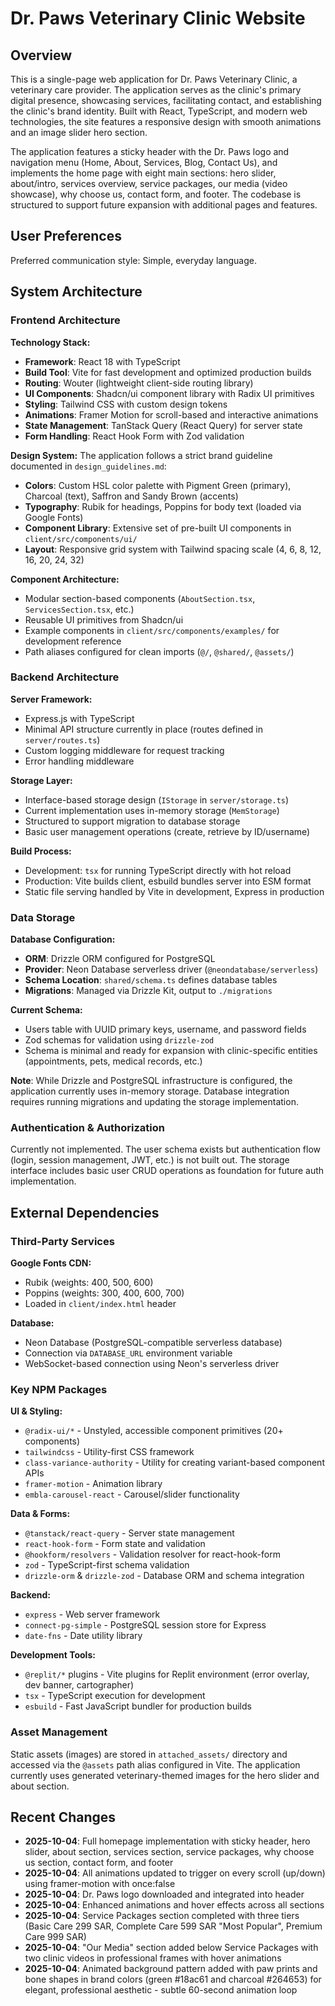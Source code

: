 # Dr. Paws Veterinary Clinic Website

## Overview

This is a single-page web application for Dr. Paws Veterinary Clinic, a veterinary care provider. The application serves as the clinic's primary digital presence, showcasing services, facilitating contact, and establishing the clinic's brand identity. Built with React, TypeScript, and modern web technologies, the site features a responsive design with smooth animations and an image slider hero section.

The application features a sticky header with the Dr. Paws logo and navigation menu (Home, About, Services, Blog, Contact Us), and implements the home page with eight main sections: hero slider, about/intro, services overview, service packages, our media (video showcase), why choose us, contact form, and footer. The codebase is structured to support future expansion with additional pages and features.

## User Preferences

Preferred communication style: Simple, everyday language.

## System Architecture

### Frontend Architecture

**Technology Stack:**
- **Framework**: React 18 with TypeScript
- **Build Tool**: Vite for fast development and optimized production builds
- **Routing**: Wouter (lightweight client-side routing library)
- **UI Components**: Shadcn/ui component library with Radix UI primitives
- **Styling**: Tailwind CSS with custom design tokens
- **Animations**: Framer Motion for scroll-based and interactive animations
- **State Management**: TanStack Query (React Query) for server state
- **Form Handling**: React Hook Form with Zod validation

**Design System:**
The application follows a strict brand guideline documented in `design_guidelines.md`:
- **Colors**: Custom HSL color palette with Pigment Green (primary), Charcoal (text), Saffron and Sandy Brown (accents)
- **Typography**: Rubik for headings, Poppins for body text (loaded via Google Fonts)
- **Component Library**: Extensive set of pre-built UI components in `client/src/components/ui/`
- **Layout**: Responsive grid system with Tailwind spacing scale (4, 6, 8, 12, 16, 20, 24, 32)

**Component Architecture:**
- Modular section-based components (`AboutSection.tsx`, `ServicesSection.tsx`, etc.)
- Reusable UI primitives from Shadcn/ui
- Example components in `client/src/components/examples/` for development reference
- Path aliases configured for clean imports (`@/`, `@shared/`, `@assets/`)

### Backend Architecture

**Server Framework:**
- Express.js with TypeScript
- Minimal API structure currently in place (routes defined in `server/routes.ts`)
- Custom logging middleware for request tracking
- Error handling middleware

**Storage Layer:**
- Interface-based storage design (`IStorage` in `server/storage.ts`)
- Current implementation uses in-memory storage (`MemStorage`)
- Structured to support migration to database storage
- Basic user management operations (create, retrieve by ID/username)

**Build Process:**
- Development: `tsx` for running TypeScript directly with hot reload
- Production: Vite builds client, esbuild bundles server into ESM format
- Static file serving handled by Vite in development, Express in production

### Data Storage

**Database Configuration:**
- **ORM**: Drizzle ORM configured for PostgreSQL
- **Provider**: Neon Database serverless driver (`@neondatabase/serverless`)
- **Schema Location**: `shared/schema.ts` defines database tables
- **Migrations**: Managed via Drizzle Kit, output to `./migrations`

**Current Schema:**
- Users table with UUID primary keys, username, and password fields
- Zod schemas for validation using `drizzle-zod`
- Schema is minimal and ready for expansion with clinic-specific entities (appointments, pets, medical records, etc.)

**Note**: While Drizzle and PostgreSQL infrastructure is configured, the application currently uses in-memory storage. Database integration requires running migrations and updating the storage implementation.

### Authentication & Authorization

Currently not implemented. The user schema exists but authentication flow (login, session management, JWT, etc.) is not built out. The storage interface includes basic user CRUD operations as foundation for future auth implementation.

## External Dependencies

### Third-Party Services

**Google Fonts CDN:**
- Rubik (weights: 400, 500, 600)
- Poppins (weights: 300, 400, 600, 700)
- Loaded in `client/index.html` header

**Database:**
- Neon Database (PostgreSQL-compatible serverless database)
- Connection via `DATABASE_URL` environment variable
- WebSocket-based connection using Neon's serverless driver

### Key NPM Packages

**UI & Styling:**
- `@radix-ui/*` - Unstyled, accessible component primitives (20+ components)
- `tailwindcss` - Utility-first CSS framework
- `class-variance-authority` - Utility for creating variant-based component APIs
- `framer-motion` - Animation library
- `embla-carousel-react` - Carousel/slider functionality

**Data & Forms:**
- `@tanstack/react-query` - Server state management
- `react-hook-form` - Form state and validation
- `@hookform/resolvers` - Validation resolver for react-hook-form
- `zod` - TypeScript-first schema validation
- `drizzle-orm` & `drizzle-zod` - Database ORM and schema integration

**Backend:**
- `express` - Web server framework
- `connect-pg-simple` - PostgreSQL session store for Express
- `date-fns` - Date utility library

**Development Tools:**
- `@replit/*` plugins - Vite plugins for Replit environment (error overlay, dev banner, cartographer)
- `tsx` - TypeScript execution for development
- `esbuild` - Fast JavaScript bundler for production builds

### Asset Management

Static assets (images) are stored in `attached_assets/` directory and accessed via the `@assets` path alias configured in Vite. The application currently uses generated veterinary-themed images for the hero slider and about section.

## Recent Changes

- **2025-10-04**: Full homepage implementation with sticky header, hero slider, about section, services section, service packages, why choose us section, contact form, and footer
- **2025-10-04**: All animations updated to trigger on every scroll (up/down) using framer-motion with once:false
- **2025-10-04**: Dr. Paws logo downloaded and integrated into header
- **2025-10-04**: Enhanced animations and hover effects across all sections
- **2025-10-04**: Service Packages section completed with three tiers (Basic Care 299 SAR, Complete Care 599 SAR "Most Popular", Premium Care 999 SAR)
- **2025-10-04**: "Our Media" section added below Service Packages with two clinic videos in professional frames with hover animations
- **2025-10-04**: Animated background pattern added with paw prints and bone shapes in brand colors (green #18ac61 and charcoal #264653) for elegant, professional aesthetic - subtle 60-second animation loop